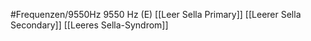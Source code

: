 #Frequenzen/9550Hz
9550 Hz (E)
[[Leer Sella Primary]]
[[Leerer Sella Secondary]]
[[Leeres Sella-Syndrom]]